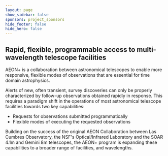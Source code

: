 ```yaml
---
layout: page
show_sidebar: false
sponsors: project_sponsors
hide_footer: false
hide_hero: false
---
```


## Rapid, flexible, programmable access to multi-wavelength telescope facilities

<p>AEON+ is a collaboration between astronomical telescopes to enable more responsive, flexible modes of 
observations that are essential for time domain astrophysics.  </p>
<p>Alerts of new, often transient, survey discoveries can only be properly characterized by follow-up 
observations obtained rapidly in response. This requires a paradigm shift in the operations of most 
astronomical telescope facilities towards two key capabilities:</p>
<ul>
<li>Requests for observations submitted programmatically</li>
<li>Flexible modes of executing the requested observations</li>
</ul>

<p>Building on the success of the original AEON Collaboration between Las Cumbres Observatory, 
the NSF's Optical/Infrared Laboratory and the SOAR 4.1m and Gemini 8m telescopes, the AEON+ program 
is expanding these capabilities to a broader range of facilities, and wavelengths.  
</p>
